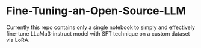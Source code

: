# Fine-Tuning-an-Open-Source-LLM

Currently this repo contains only a single notebook to simply and effectively fine-tune LLaMa3-instruct model with SFT technique on a custom dataset via LoRA.
